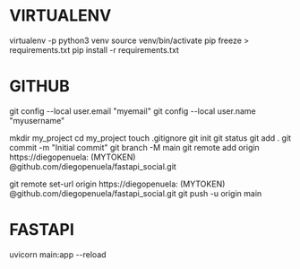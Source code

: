 # VIRTUALENV

virtualenv -p python3 venv
source venv/bin/activate
pip freeze > requirements.txt
pip install -r requirements.txt


# GITHUB 
git config --local user.email "myemail"
git config --local user.name "myusername"

mkdir my_project
cd my_project
touch .gitignore
git init
git status
git add .
git commit -m "Initial commit"
git branch -M main
git remote add origin https://diegopenuela: (MYTOKEN) @github.com/diegopenuela/fastapi_social.git

git remote set-url origin https://diegopenuela: (MYTOKEN) @github.com/diegopenuela/fastapi_social.git
git push -u origin main

# FASTAPI
uvicorn main:app --reload 